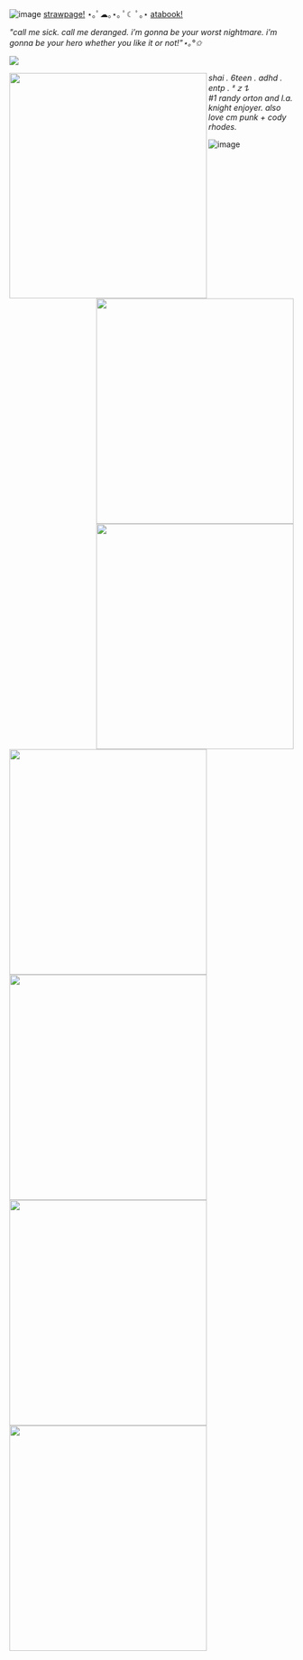 ![image](https://64.media.tumblr.com/a8faff01b3b63df00dca7519ebcd2079/3b85df06a211074f-4c/s1280x1920/8ffbb9bf645e1954d4d2d6ad6ef6b3406cb404ed.gifv)
[strawpage!](https://shaiiraviolii.straw.page/) ⋆｡ﾟ☁︎｡⋆｡ ﾟ☾ ﾟ｡⋆ [atabook!](https://shaiiraviolii.atabook.org/)

_"call me sick. call me deranged. i’m gonna be your worst nightmare. i’m gonna be your hero whether you like it or not!"⋆｡°✩_ 

![](https://komarev.com/ghpvc/?username=shaiiraviolii&label=HITTIN+IT+RAW+ON+MONDAY+NIGHT&base=696)

<img align="left" width="350" height="400" src="https://64.media.tumblr.com/c492ae9d46f5226807830918bf61e9d4/24391ab21846aa51-8a/s400x600/86d93cf7a10516867a67f4ad1e05941b0263fc94.gifv">
<img align="right" width="350" height="400" src="https://64.media.tumblr.com/d855872f248887cb9f95fbf12ed67107/cf2a53247f1e7819-4b/s400x600/6ceb8f7f7505d7afb1027ed1bcd0e69f6f5fd633.gifv">


 _shai . 6teen . adhd . entp . ᶻ 𝗓 𐰁_ <br/> _#1 randy orton and l.a. knight enjoyer. also love cm punk + cody rhodes._ <img align="right" width="350" height="400" src="https://i.pinimg.com/736x/d0/c2/10/d0c21068d3b5ea2ce617b4760f5cd129.jpg"> 

<img align="left" width="350" height="400" src="https://64.media.tumblr.com/08f4d871342065786211b5dde2d4010c/tumblr_nsgjw0Xna61uy4o0oo2_250.gif"> 

<img align="left" width="350" height="400" src="https://64.media.tumblr.com/406971251629e2dbdba9521b6914b0ed/7c7935bfc74dd4e7-3c/s250x400/f0c74e4641176993019751e526a71b1f10b07b6b.gifv">
<img align="left" width="350" height="400" src="https://64.media.tumblr.com/e6faa616aa7a239b3c837249e942afcd/7c7935bfc74dd4e7-73/s250x400/b4da7aceb38f7b987d9b6f93b27c448fe97f6f43.gifv"> 
 
<img align="left" width="350" height="400" src="https://64.media.tumblr.com/236b40dc777673ba10083ee1e2df4e24/7c7935bfc74dd4e7-7c/s250x400/adfae09307d080f7d8ac9e1bee1a3a51d1112c33.gifv"> 

![image](https://64.media.tumblr.com/a8faff01b3b63df00dca7519ebcd2079/3b85df06a211074f-4c/s1280x1920/8ffbb9bf645e1954d4d2d6ad6ef6b3406cb404ed.gifv)

